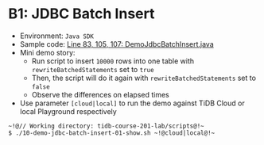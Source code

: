 # B1: JDBC Batch Insert
+ Environment: `Java SDK`
+ Sample code:
[Line 83, 105, 107: DemoJdbcBatchInsert.java](https://github.com/pingcap/tidb-course-201-lab/blob/master/scripts/DemoJdbcBatchInsert.java)
+ Mini demo story:
  + Run script to insert `10000` rows into one table with `rewriteBatchedStatements` set to `true`
  + Then, the script will do it again with `rewriteBatchedStatements` set to `false`
  + Observe the differences on elapsed times
+ Use parameter `[cloud|local]` to run the demo against TiDB Cloud or local Playground respectively
```11
~!@// Working directory: tidb-course-201-lab/scripts@!~
$ ./10-demo-jdbc-batch-insert-01-show.sh ~!@cloud|local@!~

```